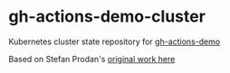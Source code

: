 # gh-actions-demo-cluster

Kubernetes cluster state repository for [gh-actions-demo](https://github.com/weaveworks/gitops-aks-github-actions-demo)

Based on Stefan Prodan's [original work here](https://github.com/stefanprodan/gh-actions-demo-cluster/)
